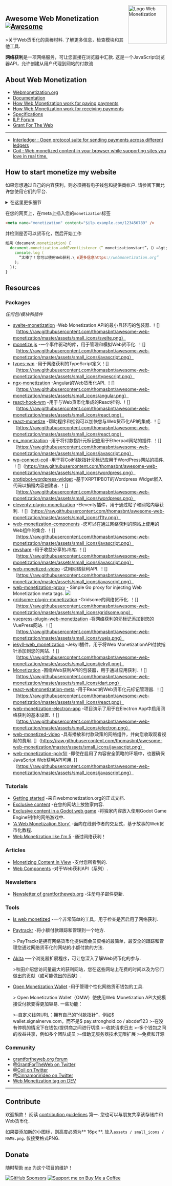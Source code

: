 <div class="github-widget" data-repo="thomasbnt/awesome-web-monetization"></div>
<script async src="https://pagead2.googlesyndication.com/pagead/js/adsbygoogle.js"></script><ins class="adsbygoogle" style="display:block" data-ad-client="ca-pub-6890694312814945" data-ad-slot="5473692530" data-ad-format="auto"  data-full-width-responsive="true"></ins><script>(adsbygoogle = window.adsbygoogle || []).push({});</script>
<img src="https://raw.githubusercontent.com/thomasbnt/awesome-web-monetization/master/assets/wm_icon_animated.svg?sanitize=true" alt="Logo Web Monetization" align="right" width="120px" />

## Awesome Web Monetization [![Awesome](https://awesome.re/badge-flat2.svg)](https://awesome.re)

 &gt;关于Web货币化的真棒材料. 了解更多信息，检查模块和其他工具.

**网络获利**是一项网络服务，可让您直接在浏览器中汇款.
这是一个JavaScript浏览器API，允许创建从用户代理到网站的付款流



## About Web Monetization

- [Webmonetization.org](https://webmonetization.org/)
- [Documentation](https://webmonetization.org/docs/getting-started)
- [How Web Monetization work for paying payments](https://webmonetization.org/docs/sending)
- [How Web Monetization work for receiving payments](https://webmonetization.org/docs/receiving)
- [Specifications](https://webmonetization.org/specification.html)
- [ILP Forum](https://forum.interledger.org/)
- [Grant For The Web](https://www.grantfortheweb.org/)

---

- [Interledger : Open protocol suite for sending payments across different ledgers](https://interledger.org/)
- [Coil : Web monetized content in your browser while supporting sites you love in real time.](https://coil.com)

## How to start monetize my website

如果您想通过自己的内容获利，则必须拥有电子钱包和提供商帐户. 请参阅下面允许您使用它们的平台.

<details><summary>在这里更多细节</summary>
<p>

 |  **钱包** |  |  |  |  |
| :---------: | :------------------------------: | :-----------------------------------------------------: | :------------------------------------------: | :--------------------------------------------------: |
 | 姓名|  [！[坚持] [坚持徽标]] [坚持] |  [！[GateHub] [gatehub-logo]] [gatehub] |  [！[Stronghold] [stronghold-logo]] [stronghold] |  [新钱包？<br> 创建问题！] [new-wallet-issue] |
 | 费用| 无|  SEPA：1.00欧元&lt;50,000欧元<br>电汇：每分钟$ 15（最高$ 150）|  \ $ 3提款费|  |

[new-wallet-issue]：https://github.com/thomasbnt/awesome-web-monetization/issues/new?assignees=thomasbnt&amp;labels=Wallet%2C+%E2%86%94+WM+repository&amp;template=new-wallet. md＆title =％5BWa％5D
[gatehub]：https：//gatehub.net/
[gatehub-logo]：https://webmonetization.org/img/gatehub_logo.svg
[stronghold]: https://stronghold.co/real-time-payments#coil
[stronghold-logo]：https://webmonetization.org/img/stronghold_logo.svg
[坚持]：https://uphold.com/
[uphold-logo]：https：//webmonetization.org/img/uphold_logo.svg

如果您已经在使用XRP Tipbot， [check here to migrate on Uphold](https://webmonetization.org/docs/xrptipbot).

 |  **付款** |  |
| ------------ |   --------------------------------------------------------------------------      |
| Name         | [![Coil](https://webmonetization.org/img/coil_logo.svg)](https://coil.com/signup) |

</p>
</details>

在您的网页上，在meta上插入您的`monetization`标签

```html
<meta name="monetization" content="$ilp.example.com/123456789" />
```

并检测是否可以货币化，然后开始工作

```js
如果（document.monetization）{
  document.monetization.addEventListener（“ monetizationstart”，（）=&gt; {
    console.log（
      “太棒了！您可以使用Web获利.\ n更多信息https://webmonetization.org”
    );
  });
}
```

## Resources

### Packages

_任何包/模块和插件_

- [svelte-monetization](https://github.com/sorxrob/svelte-monetization)  -Web Monetization API的最小且轻巧的包装器.  ！[]（https://raw.githubusercontent.com/thomasbnt/awesome-web-monetization/master/assets/small_icons/svelte.png）
- [monetize.js](https://github.com/sunchayn/monetize.js)  -一个事件驱动的库，用于管理和模拟Web货币化.  ！[]（https://raw.githubusercontent.com/thomasbnt/awesome-web-monetization/master/assets/small_icons/javascript.png）
- [types-wm](https://github.com/dacioromero/types-wm) -用于网络获利的TypeScript定义！[]（https://raw.githubusercontent.com/thomasbnt/awesome-web-monetization/master/assets/small_icons/typescript.png）
- [ngx-monetization](https://github.com/CDDelta/ngx-monetization)  -Angular的Web货币化API.  ！[]（https://raw.githubusercontent.com/thomasbnt/awesome-web-monetization/master/assets/small_icons/angular.png）
- [react-hook-wm](https://github.com/dacioromero/react-hook-wm)  -用于与Web货币化集成的React挂钩.  ！[]（https://raw.githubusercontent.com/thomasbnt/awesome-web-monetization/master/assets/small_icons/react.png）
- [react-monetize](https://github.com/guidovizoso/react-monetize)  -帮助程序和挂钩可以加快您与Web货币化API的集成.  ！[]（https://raw.githubusercontent.com/thomasbnt/awesome-web-monetization/master/assets/small_icons/react.png）
- [ep_monetization](https://github.com/ISNIT0/ep_monetization)  -用于将付款指针元标记应用于Etherpad网站的插件.  ！[]（https://raw.githubusercontent.com/thomasbnt/awesome-web-monetization/master/assets/small_icons/javascript.png）
- [wp-connect-coil](https://wordpress.org/plugins/wp-connect-coil/)  -用于将Coil付款指针元标记应用于WordPress网站的插件.  ！[]（https://raw.githubusercontent.com/thomasbnt/awesome-web-monetization/master/assets/small_icons/wordpress.png）
- [xrptipbot-wordpress-widget](https://wordpress.org/plugins/widget-xrptipbot/)  -基于XRPTIPBOT的Wordpress Widget嵌入代码以捐赠内容创建者.  ！[]（https://raw.githubusercontent.com/thomasbnt/awesome-web-monetization/master/assets/small_icons/wordpress.png）
- [eleventy-plugin-monetization](https://github.com/DanCanetti/eleventy-plugin-monetization)  -Eleventy插件，用于通过帖子和网站内容获利.  ！[]（https://raw.githubusercontent.com/thomasbnt/awesome-web-monetization/master/assets/small_icons/11ty.png）
- [web-monetization-components](https://github.com/philnash/web-monetization-components)  -您可以在通过网络获利的网站上使用的Web组件的集合.  ！[]（https://raw.githubusercontent.com/thomasbnt/awesome-web-monetization/master/assets/small_icons/javascript.png）
- [revshare](https://github.com/kewbish/revshare)  -用于收益分享的JS库.  ！[]（https://raw.githubusercontent.com/thomasbnt/awesome-web-monetization/master/assets/small_icons/javascript.png）
- [web-monetized-video](https://github.com/Jasmin2895/web-monetized-video)  -试用网络获利API.  ！[]（https://raw.githubusercontent.com/thomasbnt/awesome-web-monetization/master/assets/small_icons/javascript.png）
- [web-monetization-proxy](https://github.com/tcdowney/web-monetization-proxy) - Simple Go proxy for injecting Web Monetization meta tags. ![](https://raw.githubusercontent.com/thomasbnt/awesome-web-monetization/master/assets/small_icons/go.png)
- [gridsome-plugin-monetization](https://github.com/Sergix/gridsome-plugin-monetization)  -Gridsome的网络货币化.  ！[]（https://raw.githubusercontent.com/thomasbnt/awesome-web-monetization/master/assets/small_icons/gridsome.png）
- [vuepress-plugin-web-monetization](https://github.com/spekulatius/vuepress-plugin-web-monetization)  -将网络获利的元标记添加到您的VuePress网站.  ！[]（https://raw.githubusercontent.com/thomasbnt/awesome-web-monetization/master/assets/small_icons/vuejs.png）
- [jekyll-web_monetization](https://github.com/philnash/jekyll-web_monetization)  -Jekyll插件，用于将Web MonetizationAPI付款指针添加到您的网站.  ！[]（https://raw.githubusercontent.com/thomasbnt/awesome-web-monetization/master/assets/small_icons/jekyll.png）
- [Monetization](https://github.com/KNawm/monetization)  -围绕Web获利API的包装器，用于通过应用获利.  ！[]（https://raw.githubusercontent.com/thomasbnt/awesome-web-monetization/master/assets/small_icons/dart.png）
- [react-webmonetization-meta](https://github.com/uchibeke/react-webmonetization-meta)  -用于React的Web货币化元标记管理器.  ！[]（https://raw.githubusercontent.com/thomasbnt/awesome-web-monetization/master/assets/small_icons/react.png）
- [web-monetization-electron-app](https://github.com/Jasmin2895/web-monetization-electron-app)  -项目演示了用于在Electron App中启用网络获利的基本设置.  ！[]（https://raw.githubusercontent.com/thomasbnt/awesome-web-monetization/master/assets/small_icons/electron.png）
- [web-monetized-video](https://github.com/Jasmin2895/web-monetized-video)  -具有播放和付款政策的网络组件，并向您收取观看视频的费用.  []（https://raw.githubusercontent.com/thomasbnt/awesome-web-monetization/master/assets/small_icons/javascript.png）
- [web-monetization-polyfill](https://github.com/immers-space/web-monetization-polyfill/)  -即使在启用了内容安全策略的环境中，也要确保JavaScript Web获利API可用.  []（https://raw.githubusercontent.com/thomasbnt/awesome-web-monetization/master/assets/small_icons/javascript.png）

### Tutorials

- [Getting started](https://webmonetization.org/docs/getting-started) -来自webmonetization.org的正式文档.
- [Exclusive content](https://webmonetization.org/docs/exclusive-content) -在您的网站上放独家内容.
- [Exclusive content in a Godot web game](https://innkeepergames.com/how-to-monetize-a-godot-game-with-web-monetization) -将独家内容放入使用Godot Game Engine制作的网络游戏中.
- ['A Web Monetization Story'](https://esse-dev.github.io/a-web-monetization-story/) -面向在线创作者的交互式，基于故事的Web货币化教程.
- [Web Monetization like I'm 5](https://dev.to/hacksultan/web-monetization-like-i-m-5-1418) -通过网络获利！

### Articles

- [Monetizing Content in View](https://dev.to/godwinagedah/monetizing-content-in-view-paying-for-what-you-see-462a) -支付您所看到的.
- [Web Components](https://dev.to/philnash/web-components-for-the-web-monetization-api-4ed9) -对于Web获利API（系列）.

### Newsletters

- [Newsletter of grantfortheweb.org](https://www.grantfortheweb.org/signup) -注册电子邮件更新.

### Tools

- [Is web monetized](https://github.com/jkga/is-web-monetized) -一个非常简单的工具，用于检查是否启用了网络获利.

- [Paytrackr](https://github.com/sorxrob/paytrackr) -将小额付款跟踪和管理到一个地方.

  &gt; PayTrackr是拥有网络货币化提供商会员资格的最简单，最安全的跟踪和管理您通过网络货币化的网站的小额付款的方法.

- [Akita](https://github.com/esse-dev/akita) -一个浏览器扩展程序，可让您深入了解Web货币化的参与.

  &gt;秋田介绍您访问量最大的获利网站，您在这些网站上花费的时间以及为它们做出的贡献（或可能做出的贡献）.

- [Open Monetization Wallet](https://github.com/signalnerve/openmonetizationwallet) -用于管理个性化网络货币钱包的工具.

   &gt; Open Monetization Wallet（OMW）使使用Web Monetization API大规模接受付款变得更加容易. 一些功能：
  >
  &gt;-自定义钱包URL：拥有自己的“付款指针”，例如$ wallet.signalnerve.com，而不是$ pay.stronghold.co / abcdef123
  &gt;-在没有停机的情况下在钱包/提供商之间进行切换
  &gt;-收款请求日志
  &gt;-多个钱包之间的收益共享，例如多个团队成员
  &gt;-借助无服务器技术无限扩展
  &gt;-免费和开源

### Community

- [grantfortheweb.org forum](https://forum.grantfortheweb.org/)
- [@GrantForTheWeb on Twitter](https://twitter.com/GrantForTheWeb)
- [@Coil on Twitter](https://twitter.com/Coil)
- [@CinnamonVideo on Twitter](https://twitter.com/CinnamonVideo)
- [Web Monetization tag on DEV](https://dev.to/t/webmonetization)

---

## Contribute

欢迎捐款！ 阅读 [contribution guidelines](https://github.com/thomasbnt/awesome-web-monetization/blob/master/contributing.md) 第一.
您也可以与朋友共享该存储库和Web货币化. 

如果要添加新的小图标，则高度必须为** 16px **. 放入`assets / small_icons / NAME.png`. 仅接受格式PNG.

## Donate 
随时帮助 [me](https://github.com/thomasbnt) 为这个项目的维护！ 

[![GitHub Sponsors](https://img.shields.io/badge/Sponsor%20me-%23EA54AE.svg?&style=for-the-badge&logo=github-sponsors&logoColor=white)](https://github.com/sponsors/thomasbnt) [![Support me on Buy Me a Coffee](https://img.shields.io/badge/Support%20me-on%20Buy%20Me%20a%20Coffee-%23FFDD00?style=for-the-badge&logo=buy-me-a-coffee&logoColor=white)](https://www.buymeacoffee.com/thomasbnt?via=thomasbnt)
